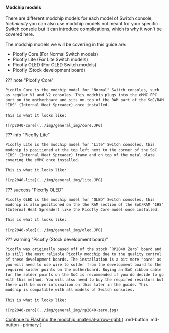 #### Modchip models

There are different modchip models for each model of Switch console, *technically* you can also use modchip models not meant for your specific Switch console but it can introduce complications, which is why it won't be covered here.

The modchip models we will be covering in this guide are:

- Picofly Core (For Normal Switch models)
- Picofly Lite (For Lite Switch models)
- Picofly OLED (For OLED Switch models)
- Picofly (Stock development board)

??? note "Picofly Core"

    Picofly Core is the modchip model for "Normal" Switch consoles, such as regular V1 and V2 consoles. This modchip plugs into the eMMC FPC port on the motherboard and sits on top of the RAM part of the SoC/RAM "IHS" (Internal Heat Spreader) once installed.

    This is what it looks like:

    ![rp2040-core](../img/general_img/core.JPG)

??? info "Picofly Lite"

    Picofly Lite is the modchip model for "Lite" Switch consoles, this modchip is positioned at the top left next to the corner of the SoC "IHS" (Internal Heat Spreader) frame and on top of the metal plate covering the eMMC once installed.

    This is what it looks like:

    ![rp2040-lite](../img/general_img/lite.JPG)

??? success "Picofly OLED"

    Picofly OLED is the modchip model for "OLED" Switch consoles, this modchip is also positioned on the the RAM section of the SoC/RAM "IHS" (Internal Heat Spreader) like the Picofly Core model once installed.

    This is what it looks like:

    ![rp2040-oled](../img/general_img/oled.JPG)

??? warning "Picofly (Stock development board)"

    Picofly was originally based off of the stock `RP2040 Zero` board and is still the most reliable Picofly modchip due to the quality control of these development boards. The installation is a bit more "bare" as you will need to use wire to solder from the development board to the required solder points on the motherboard. Buying an SoC ribbon cable for the solder points on the SoC is recommended if you do decide to go with this method. You will also need to buy the required resistors but there will be more information on this later in the guide. This modchip is compatible with all models of Switch consoles.

    This is what it looks like:

    ![rp2040-zero](../img/general_img/rp2040-zero.jpg)

[Continue to Flashing the modchip :material-arrow-right:](flashing_modchip.md){ .md-button .md-button--primary }
